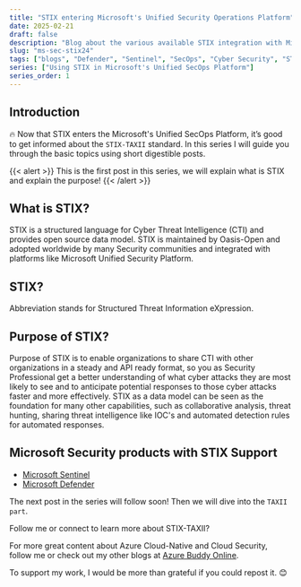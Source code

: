```yaml
---
title: "STIX entering Microsoft's Unified Security Operations Platform"
date: 2025-02-21
draft: false
description: "Blog about the various available STIX integration with Microsoft's Unified SecOps Platform products."
slug: "ms-sec-stix24"
tags: ["blogs", "Defender", "Sentinel", "SecOps", "Cyber Security", "STIX", "Unified"]
series: ["Using STIX in Microsoft's Unified SecOps Platform"]
series_order: 1
---
```


## Introduction

🔥 Now that STIX enters the Microsoft's Unified SecOps Platform, it’s good to get informed about the `STIX-TAXII` standard. In this series I will guide you through the basic topics using short digestible posts.

{{< alert >}}
This is the first post in this series, we will explain what is STIX and explain the purpose!
{{< /alert >}}

## What is STIX?

STIX is a structured language for Cyber Threat Intelligence (CTI) and provides open source data model. STIX is maintained by Oasis-Open and adopted worldwide by many Security communities and integrated with platforms like Microsoft Unified Security Platform.

## STIX?

Abbreviation stands for Structured Threat Information eXpression. 

## Purpose of STIX?

Purpose of STIX is to enable organizations to share CTI with other organizations in a steady and API ready format, so you as Security Professional get a better understanding of what cyber attacks they are most likely to see and to anticipate potential responses to those cyber attacks faster and more effectively. STIX as a data model can be seen as the foundation for many other capabilities, such as collaborative analysis, threat hunting, sharing threat intelligence like IOC's and automated detection rules for automated responses.

## Microsoft Security products with STIX Support

- [Microsoft Sentinel](https://learn.microsoft.com/en-us/azure/sentinel/)
- [Microsoft Defender](https://learn.microsoft.com/en-us/unified-secops-platform/threat-intelligence-overview/)

The next post in the series will follow soon! Then we will dive into the `TAXII part`.

Follow me or connect to learn more about STIX-TAXII?

For more great content about Azure Cloud-Native and Cloud Security, follow me or check out my other blogs at [Azure Buddy Online](https://azurebuddy.online).

To support my work, I would be more than grateful if you could repost it. 😊
